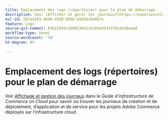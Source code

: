 ```yaml
---
title: Emplacement des logs (répertoires) pour le plan de démarrage
description: Voir [Afficher et gérer les journaux](https://experienceleague.adobe.com/docs/commerce-cloud-service/user-guide/develop/test/log-locations.html?lang=fr) dans le *Guide de l’infrastructure de Commerce on Cloud* pour savoir où trouver les journaux de création et de déploiement, d’application et de service pour votre projet.
exl-id: 567a4293-4640-45d9-93db-b9d36c0a95fe
feature: Logs
source-git-commit: 83b21845cd306336e1cb193a9541478c8a38eea8
workflow-type: tm+mt
source-wordcount: '74'
ht-degree: 0%

---
```


# Emplacement des logs (répertoires) pour le plan de démarrage

Voir [Affichage et gestion des journaux](https://experienceleague.adobe.com/docs/commerce-cloud-service/user-guide/develop/test/log-locations.html?lang=fr) dans le *Guide d’infrastructure de Commerce on Cloud* pour savoir où trouver les journaux de création et de déploiement, d’application et de service pour les projets Adobe Commerce déployés sur l’infrastructure cloud.
